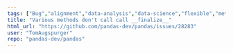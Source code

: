 ```yaml
---
tags: ["Bug","alignment","data-analysis","data-science","flexible","metadata","pandas","python"]
title: "Various methods don't call call __finalize__"
html_url: "https://github.com/pandas-dev/pandas/issues/28283"
user: "TomAugspurger"
repo: "pandas-dev/pandas"
---
```


